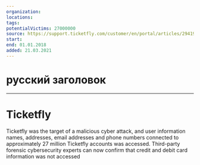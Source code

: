 ```yaml
---
organization: 
locations: 
tags: 
potentialVictims: 27000000
source: https://support.ticketfly.com/customer/en/portal/articles/2941983-ticketfly-cyber-incident-update
start: 
end: 01.01.2018
added: 21.03.2021
---
```


# русский заголовок

---

# Ticketfly

Ticketfly was the target of a malicious cyber attack, and user information names, addresses, email addresses and phone numbers connected to approximately 27 million Ticketfly accounts was accessed. Third-party forensic cybersecurity experts can now confirm that credit and debit card information was not accessed
